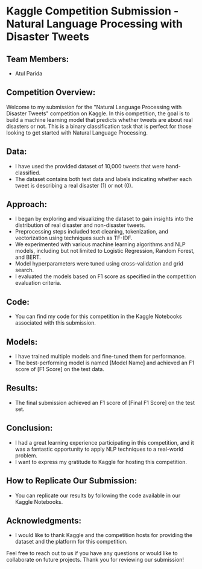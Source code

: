 # Kaggle Competition Submission - Natural Language Processing with Disaster Tweets 

## Team Members:
- Atul Parida

## Competition Overview:
Welcome to my submission for the "Natural Language Processing with Disaster Tweets" competition on Kaggle. In this competition, the goal is to build a machine learning model that predicts whether tweets are about real disasters or not. This is a binary classification task that is perfect for those looking to get started with Natural Language Processing.

## Data:
- I have used the provided dataset of 10,000 tweets that were hand-classified.
- The dataset contains both text data and labels indicating whether each tweet is describing a real disaster (1) or not (0).

## Approach:
- I began by exploring and visualizing the dataset to gain insights into the distribution of real disaster and non-disaster tweets.
- Preprocessing steps included text cleaning, tokenization, and vectorization using techniques such as TF-IDF.
- We experimented with various machine learning algorithms and NLP models, including but not limited to Logistic Regression, Random Forest, and BERT.
- Model hyperparameters were tuned using cross-validation and grid search.
- I evaluated the models based on F1 score as specified in the competition evaluation criteria.

## Code:
- You can find my code for this competition in the Kaggle Notebooks associated with this submission.

## Models:
- I have trained multiple models and fine-tuned them for performance.
- The best-performing model is named [Model Name] and achieved an F1 score of [F1 Score] on the test data.

## Results:
- The final submission achieved an F1 score of [Final F1 Score] on the test set.

## Conclusion:
- I had a great learning experience participating in this competition, and it was a fantastic opportunity to apply NLP techniques to a real-world problem.
- I want to express my gratitude to Kaggle for hosting this competition.

## How to Replicate Our Submission:
- You can replicate our results by following the code available in our Kaggle Notebooks.

## Acknowledgments:
- I would like to thank Kaggle and the competition hosts for providing the dataset and the platform for this competition.

Feel free to reach out to us if you have any questions or would like to collaborate on future projects. Thank you for reviewing our submission!

